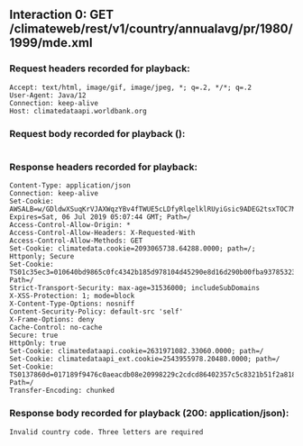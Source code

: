 ## Interaction 0: GET /climateweb/rest/v1/country/annualavg/pr/1980/1999/mde.xml

### Request headers recorded for playback:

```
Accept: text/html, image/gif, image/jpeg, *; q=.2, */*; q=.2
User-Agent: Java/12
Connection: keep-alive
Host: climatedataapi.worldbank.org
```

### Request body recorded for playback ():

```

```

### Response headers recorded for playback:

```
Content-Type: application/json
Connection: keep-alive
Set-Cookie: AWSALB=w/GDldwXSuqKrVJAXWqzYBv4fTWUE5cLDfyRlqelklRUyiGsic9ADEG2tsxTOC7M5KZ0Zqas6uj1b9Ueweu9BMvkhcws/mXmdJ4jvvEvuqlqgowAkGoBS26RwAdE; Expires=Sat, 06 Jul 2019 05:07:44 GMT; Path=/
Access-Control-Allow-Origin: *
Access-Control-Allow-Headers: X-Requested-With
Access-Control-Allow-Methods: GET
Set-Cookie: climatedata.cookie=2093065738.64288.0000; path=/; Httponly; Secure
Set-Cookie: TS01c35ec3=010640bd9865c0fc4342b185d978104d45290e8d16d290b00fba93785323224c1c526656312bf148dbee2f4660740afd5228a1452145c7d2ef284949eaf6e0009a9532f3a8; Path=/
Strict-Transport-Security: max-age=31536000; includeSubDomains
X-XSS-Protection: 1; mode=block
X-Content-Type-Options: nosniff
Content-Security-Policy: default-src 'self'
X-Frame-Options: deny
Cache-Control: no-cache
Secure: true
HttpOnly: true
Set-Cookie: climatedataapi.cookie=2631971082.33060.0000; path=/
Set-Cookie: climatedataapi_ext.cookie=2543955978.20480.0000; path=/
Set-Cookie: TS0137860d=017189f9476c0aeacdb08e20998229c2cdcd86402357c5c8321b51f2a8184aac7d28b7d45e48bd366f2559349686cc019c96abe5022364e086110fd238196de3fe1e3e89a3467b36666621998dec0736ee5b5007af461b3051e10b816ae20c41f621cb6afeb59aa5480760f786fc43e1572c924713; Path=/
Transfer-Encoding: chunked
```

### Response body recorded for playback (200: application/json):

```
Invalid country code. Three letters are required
```

